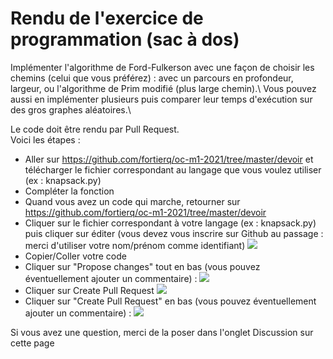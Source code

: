 # Rendu de l'exercice de programmation (sac à dos)

Implémenter l'algorithme de Ford-Fulkerson avec une façon de choisir les chemins (celui que vous préférez) : 
avec un parcours en profondeur, largeur, ou l'algorithme de Prim modifié (plus large chemin).\\
Vous pouvez aussi en implémenter plusieurs puis comparer leur temps d'exécution sur des gros graphes aléatoires.\\

Le code doit être rendu par Pull Request.  
Voici les étapes :
- Aller sur https://github.com/fortierq/oc-m1-2021/tree/master/devoir et télécharger le fichier correspondant au langage que vous voulez utiliser (ex : knapsack.py)
- Compléter la fonction
- Quand vous avez un code qui marche, retourner sur https://github.com/fortierq/oc-m1-2021/tree/master/devoir
- Cliquer sur le fichier correspondant à votre langage (ex : knapsack.py) puis cliquer sur éditer (vous devez vous inscrire sur Github au passage : merci d'utiliser votre nom/prénom comme identifiant)
![](https://user-images.githubusercontent.com/49362475/134974532-aa9ba520-24e0-4c79-929a-a2db4104dae9.png)
- Copier/Coller votre code
- Cliquer sur "Propose changes" tout en bas (vous pouvez éventuellement ajouter un commentaire) : 
![](https://user-images.githubusercontent.com/49362475/134974562-a2eb24bc-89d7-4dd8-a6b5-281ec6ced50c.png)
- Cliquer sur Create Pull Request
![](https://user-images.githubusercontent.com/49362475/134974600-293f79cd-3e09-484d-9c7e-786a427a9fc9.png)
- Cliquer sur "Create Pull Request" en bas (vous pouvez éventuellement ajouter un commentaire) : 
![](https://user-images.githubusercontent.com/49362475/134974601-0afb2a6a-0bcc-42d1-a043-17afc9fdf7d3.png)

Si vous avez une question, merci de la poser dans l'onglet Discussion sur cette page
